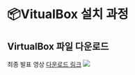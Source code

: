# 📦VitualBox 설치 과정

## VirtualBox 파일 다운로드
최종 발표 영상 <a href="https://www.virtualbox.org/wiki/Downloads">다운로드 링크</a>
<img src="/Users/jibook/Desktop/2021-01-07/VM설치.png">



